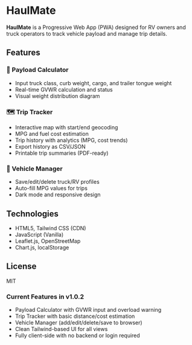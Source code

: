 # HaulMate

**HaulMate** is a Progressive Web App (PWA) designed for RV owners and truck operators to track vehicle payload and manage trip details.

## Features

### 🚛 Payload Calculator
- Input truck class, curb weight, cargo, and trailer tongue weight
- Real-time GVWR calculation and status
- Visual weight distribution diagram

### 🗺 Trip Tracker
- Interactive map with start/end geocoding
- MPG and fuel cost estimation
- Trip history with analytics (MPG, cost trends)
- Export history as CSV/JSON
- Printable trip summaries (PDF-ready)

### 🚙 Vehicle Manager
- Save/edit/delete truck/RV profiles
- Auto-fill MPG values for trips
- Dark mode and responsive design

## Technologies
- HTML5, Tailwind CSS (CDN)
- JavaScript (Vanilla)
- Leaflet.js, OpenStreetMap
- Chart.js, localStorage

## License
MIT


### Current Features in v1.0.2
- Payload Calculator with GVWR input and overload warning
- Trip Tracker with basic distance/cost estimation
- Vehicle Manager (add/edit/delete/save to browser)
- Clean Tailwind-based UI for all views
- Fully client-side with no backend or login required
